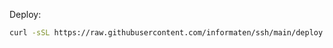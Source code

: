 Deploy:
```bash
curl -sSL https://raw.githubusercontent.com/informaten/ssh/main/deploy.sh | bash
```
